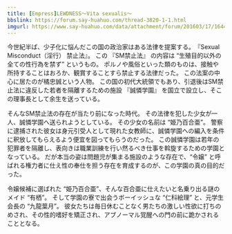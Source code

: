 ```yaml
---
title: [Empress]LEWDNESS～Vita sexualis～
bbslink: https://forum.say-huahuo.com/thread-3820-1-1.html
imgurl: https://www.say-huahuo.com/data/attachment/forum/201603/17/164444mqxgdwsxgl11d7l2.jpg
---
```


今世紀半ば、少子化に悩んだこの国の政治家はある法律を提案する。　『Sexual Misconduct（淫行） 禁止法』。
この 『SM禁止法』 の内容は “生殖目的以外の全ての性行為を禁ず” というもの。
ポルノや風俗といった類のものは、接触や所持することはおろか、観賞することすら禁止する法律だった。
この法案の中心に居たのが橘忠誠という人物。 この国の初代大統領でもあり、引退後はSM禁止法に違反した若者を隔離するための施設 『誠憐学園』 を国立で設立し、そこの理事長として余生を送っている。

そんなSM禁止法の存在が当たり前になった時代。 その法律を犯した少女が一人、誠憐学園へ送られようとしている。
その少女の名前は “姫乃百合亜”。 警察に逮捕された彼女は身元引受人として現れた女教師に、誠憐学園への編入を条件に釈放してもらえるよう便宜を図ってもらうのだった。
この誠憐学園は若年の犯罪者を隔離し、表向きは職業訓練を行い然るべき仕事を斡旋するための学園となっている。
だが本当の姿は問題児が集まる施設のような存在で、“令嬢” と呼ばれる権力者に仕え性の奉仕を担う存在を育成するのが、この学園の真の目的だった。

令嬢候補に選ばれた “姫乃百合亜”、そんな百合亜に仕えたいと名乗り出る謎のメイド “有栖”。
そして学園の寮で出会うボーイッシュな “仁科絵理” と、元学生会長の “九龍葉月”。
彼女たちは毎日休むことなく男たちの激しい性欲に打ちのめされ、その性的嗜好を矯正され、アブノーマル覚醒への門の前に跪かされることとなる。<!--more-->
